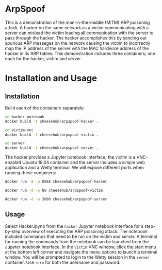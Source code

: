 # ArpSpoof

This is a demonstration of the man-in-the-middle (MITM) ARP poisoning attack. A hacker on the same network as a victim communicating with a server can mislead the victim leading all communication with the server to pass through the hacker. The hacker accomplishes this by sending out spurious ARP messages on the network causing the victim to incorrectly map the IP address of the server with the MAC hardware address of the hacker in its ARP tables. This demonstration includes three containers; one each for the hacker, victim and server.

# Installation and Usage

## Installation

Build each of the containers separately:

```bash
cd hacker-notebook
docker build -t cheesehub/arpspoof-hacker .

cd victim-vnc
docker build -t cheesehub/arpspoof-victim .

cd server
docker build -t cheesehub/arpspoof-server .
```
The hacker provides a Jupyter notebook interface; the victim is a VNC-enabled Ubuntu 18.04 container and the server includes a simple web application and a Wetty terminal. We will expose different ports when running these containers:

```bash
docker run -d -p 8888 cheesehub/arpspoof-hacker

docker run -d -p 80 cheesehub/arpspoof-victim

docker run -d -p 3000 cheesehub/arpspoof-server
```

## Usage

Select Hacker.ipynb from the ``hacker`` Jupyter notebook interface for a step-by-step overview of executing the ARP poisoning attack. The notebook included commands that need to be run on the victim and server. A terminal for running the commands from the notebook can be launched from the Jupyter notebook interface. In the ``victim`` VNC window, click the start menu at the bottom left corner and navigate the menu options to launch a terminal window. You will be prompted to login to the Wetty session in the ``server`` container. Use ``term`` for both the username and password.
